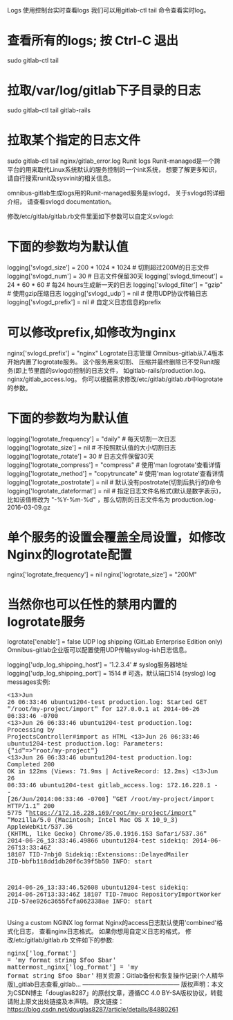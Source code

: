 Logs 
使用控制台实时查看logs 
我们可以用gitlab-ctl tail 命令查看实时log。

# 查看所有的logs; 按 Ctrl-C 退出
sudo gitlab-ctl tail
# 拉取/var/log/gitlab下子目录的日志
sudo gitlab-ctl tail gitlab-rails
# 拉取某个指定的日志文件
sudo gitlab-ctl tail nginx/gitlab_error.log
Runit logs 
Runit-managed是一个跨平台的用来取代Linux系统默认的服务控制的一个init系统， 想要了解更多知识，请自行搜索runit及sysvinit的相关信息。

omnibus-gitlab生成logs用的Runit-managed服务是svlogd， 关于svlogd的详细介绍， 请查看svlogd documentation。

修改/etc/gitlab/gitlab.rb文件里面如下参数可以自定义svlogd:

# 下面的参数均为默认值
logging['svlogd_size'] = 200 * 1024 * 1024 # 切割超过200M的日志文件
logging['svlogd_num'] = 30 # 日志文件保留30天
logging['svlogd_timeout'] = 24 * 60 * 60 # 每24 hours生成新一天的日志
logging['svlogd_filter'] = "gzip" # 使用gzip压缩日志
logging['svlogd_udp'] = nil # 使用UDP协议传输日志
logging['svlogd_prefix'] = nil # 自定义日志信息的prefix

# 可以修改prefix,如修改为nginx
nginx['svlogd_prefix'] = "nginx"
Logrotate日志管理 
Omnibus-gitlab从7.4版本开始内置了logrotate服务。 这个服务用来切割、 压缩并最终删除已不受Runit服务(即上节里面的svlogd)控制的日志文件， 如gitlab-rails/production.log、nginx/gitlab_access.log。 你可以根据需求修改/etc/gitlab/gitlab.rb中logrotate的参数。

# 下面的参数均为默认值
logging['logrotate_frequency'] = "daily" # 每天切割一次日志
logging['logrotate_size'] = nil # 不按照默认值的大小切割日志
logging['logrotate_rotate'] = 30 # 日志文件保留30天
logging['logrotate_compress'] = "compress" # 使用'man logrotate'查看详情
logging['logrotate_method'] = "copytruncate" # 使用'man logrotate'查看详情
logging['logrotate_postrotate'] = nil # 默认没有postrotate(切割后执行的)命令
logging['logrotate_dateformat'] = nil # 指定日志文件名格式(默认是数字表示)，比如该值修改为 "-%Y-%m-%d" ，那么切割的日志文件名为 production.log-2016-03-09.gz


# 单个服务的设置会覆盖全局设置，如修改Nginx的logrotate配置
nginx['logrotate_frequency'] = nil
nginx['logrotate_size'] = "200M"

# 当然你也可以任性的禁用内置的logrotate服务
logrotate['enable'] = false
UDP log shipping (GitLab Enterprise Edition only) 
Omnibus-gitlab企业版可以配置使用UDP传输syslog-ish日志信息。

logging['udp_log_shipping_host'] = '1.2.3.4' # syslog服务器地址
logging['udp_log_shipping_port'] = 1514 # 可选，默认端口514 (syslog)
log messages实例:

<code style="font-family:Menlo, 'Liberation Mono', Consolas, 'DejaVu Sans Mono', 'Ubuntu Mono', 'Courier New', 'Andale Mono', 'Lucida Console', monospace;font-size:14px;border-color:transparent;color:inherit;background-color:transparent;" class="hljs"><13>Jun 26 06:33:46 ubuntu1204-test production.log: Started GET "/root/my-project/import" for 127.0.0.1 at 2014-06-26 06:33:46 -0700
<13>Jun 26 06:33:46 ubuntu1204-test production.log: Processing by ProjectsController#import as HTML
<13>Jun 26 06:33:46 ubuntu1204-test production.log: Parameters: {"id"=>"root/my-project"}
<13>Jun 26 06:33:46 ubuntu1204-test production.log: Completed 200 OK in 122ms (Views: 71.9ms | ActiveRecord: 12.2ms)
<13>Jun 26 06:33:46 ubuntu1204-test gitlab_access.log: 172.16.228.1 - - [26/Jun/2014:06:33:46 -0700] "GET /root/my-project/import HTTP/1.1" 200 5775 "https://172.16.228.169/root/my-project/import" "Mozilla/5.0 (Macintosh; Intel Mac OS X 10_9_3) AppleWebKit/537.36 (KHTML, like Gecko) Chrome/35.0.1916.153 Safari/537.36"
2014-06-26_13:33:46.49866 ubuntu1204-test sidekiq: 2014-06-26T13:33:46Z 18107 TID-7nbj0 Sidekiq::Extensions::DelayedMailer JID-bbfb118dd1db20f6c39f5b50 INFO: start

2014-06-26_13:33:46.52608 ubuntu1204-test sidekiq: 2014-06-26T13:33:46Z 18107 TID-7muoc RepositoryImportWorker JID-57ee926c3655fcfa062338ae INFO: start

</code>
Using a custom NGINX log format 
Nginx的access日志默认使用'combined'格式化日志， 查看nginx日志格式。 如果你想用自定义日志的格式， 修改/etc/gitlab/gitlab.rb 文件如下的参数:

<code style="font-family:Menlo, 'Liberation Mono', Consolas, 'DejaVu Sans Mono', 'Ubuntu Mono', 'Courier New', 'Andale Mono', 'Lucida Console', monospace;font-size:14px;border-color:transparent;color:inherit;background-color:transparent;" class="hljs">nginx['log_format'] = 'my format string $foo $bar'
mattermost_nginx['log_format'] = 'my format string $foo $bar'</code>
相关资源：Gitlab备份和恢复操作记录(个人精华版)_gitlab日志查看,gitlab...
————————————————
版权声明：本文为CSDN博主「douglas8287」的原创文章，遵循CC 4.0 BY-SA版权协议，转载请附上原文出处链接及本声明。
原文链接：https://blog.csdn.net/douglas8287/article/details/84880261